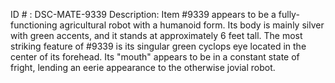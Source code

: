 ID # : DSC-MATE-9339
Description: Item #9339 appears to be a fully-functioning agricultural robot with a humanoid form. Its body is mainly silver with green accents, and it stands at approximately 6 feet tall. The most striking feature of #9339 is its singular green cyclops eye located in the center of its forehead. Its "mouth" appears to be in a constant state of fright, lending an eerie appearance to the otherwise jovial robot.